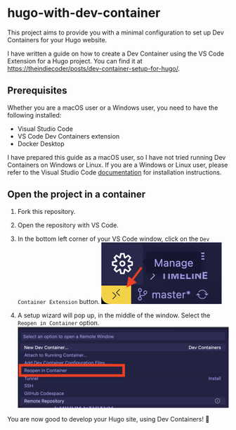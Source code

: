 # hugo-with-dev-container

This project aims to provide you with a minimal configuration to set up Dev Containers for your Hugo website.

I have written a guide on how to create a Dev Container using the VS Code Extension for a Hugo project. You can find it at [https://theindiecoder/posts/dev-container-setup-for-hugo/](https://theindiecoder/posts/dev-container-setup-for-hugo/).

## Prerequisites
Whether you are a macOS user or a Windows user, you need to have the following installed:
- Visual Studio Code
- VS Code Dev Containers extension
- Docker Desktop

I have prepared this guide as a macOS user, so I have not tried running Dev Containers on Windows or Linux. If you are a Windows or Linux user, please refer to the Visual Studio Code [documentation](https://code.visualstudio.com/docs/devcontainers/containers#installation) for installation instructions.
 
## Open the project in a container

1. Fork this repository.

2. Open the repository with VS Code. 

3. In the bottom left corner of your VS Code window, click on the `Dev Container Extension` button.
![Dev Containers options](./img/devcontainers-button.png)

4. A setup wizard will pop up, in the middle of the window. Select the `Reopen in Container` option. 
![Dev Containers options](./img/devcontainer-options.png)

You are now good to develop your Hugo site, using Dev Containers! 🚀